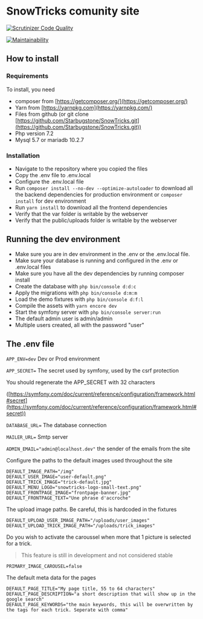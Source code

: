 # SnowTricks comunity site

[![Scrutinizer Code Quality](https://scrutinizer-ci.com/g/Starbugstone/SnowTricks/badges/quality-score.png?b=develop)](https://scrutinizer-ci.com/g/Starbugstone/SnowTricks/?branch=develop)

[![Maintainability](https://api.codeclimate.com/v1/badges/40bf276ce48122ba1375/maintainability)](https://codeclimate.com/github/Starbugstone/SnowTricks/maintainability)

## How to install

### Requirements

To install, you need

- composer from [https://getcomposer.org/](https://getcomposer.org/)
- Yarn from [https://yarnpkg.com](https://yarnpkg.com/)
- Files from github (or git clone [https://github.com/Starbugstone/SnowTricks.git](https://github.com/Starbugstone/SnowTricks.git))
- Php version 7.2
- Mysql 5.7 or mariadb 10.2.7

### Installation

- Navigate to the repository where you copied the files
- Copy the .env file to .env.local
- Configure the .env.local file
- Run ```composer install --no-dev --optimize-autoloader``` to download all the backend dependencies for production environment or ```composer install``` for dev environment
- Run ```yarn install``` to download all the frontend dependencies
- Verify that the var folder is writable by the webserver
- Verify that the public/uploads folder is writable by the webserver

## Running the dev environment

- Make sure you are in dev environment in the .env or the .env.local file.
- Make sure your database is running and configured in the .env or .env.local files
- Make sure you have all the dev dependencies by running composer install
- Create the database with ```php bin/console d:d:c```
- Apply the migrations with ```php bin/console d:m:m```
- Load the demo fixtures with ```php bin/console d:f:l```
- Compile the assets with ```yarn encore dev```
- Start the symfony server with ```php bin/console server:run```
- The default admin user is admin/admin
- Multiple users created, all with the password &quot;user&quot;

## The .env file

```APP_ENV=dev``` Dev or Prod environment

```APP_SECRET=``` The secret used by symfony, used by the csrf protection

You should regenerate the APP\_SECRET with 32 characters

([https://symfony.com/doc/current/reference/configuration/framework.html#secret](https://symfony.com/doc/current/reference/configuration/framework.html#secret))

```DATABASE_URL=``` The database connection

```MAILER_URL=``` Smtp server

```ADMIN_EMAIL="admin@localhost.dev"``` the sender of the emails from the site



Configure the paths to the default images used throughout the site
```
DEFAULT_IMAGE_PATH="/img"
DEFAULT_USER_IMAGE="user-default.png"
DEFAULT_TRICK_IMAGE="trick-default.jpg"
DEFAULT_MENU_LOGO="snowtricks-logo-small-text.png"
DEFAULT_FRONTPAGE_IMAGE="frontpage-banner.jpg"
DEFAULT_FRONTPAGE_TEXT="Une phrase d'accroche"
```

The upload image paths. Be careful, this is hardcoded in the fixtures
```
DEFAULT_UPLOAD_USER_IMAGE_PATH="/uploads/user_images"
DEFAULT_UPLOAD_TRICK_IMAGE_PATH="/uploads/trick_images"
```

Do you wish to activate the caroussel when more that 1 picture is selected for a trick.

> This feature is still in development and not considered stable

```PRIMARY_IMAGE_CAROUSEL=false```

The default meta data for the pages 

```
DEFAULT_PAGE_TITLE="My page title, 55 to 64 characters"
DEFAULT_PAGE_DESCRIPTION="a short description that will show up in the google search"
DEFAULT_PAGE_KEYWORDS="the main keywords, this will be overwritten by the tags for each trick. Seperate with comma"
```